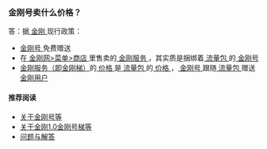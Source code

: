 ### 金刚号卖什么价格？
答：据[ 金刚 ](https://a2zitpro.github.io/web/a2zitpri)现行政策：
- [ 金刚号 ](https://a2zitpro.github.io/web/kkid)免费赠送
- 在[ 金刚网>菜单>商店 ](https://atozitpro.net/zh/shop/)里售卖的[ 金刚服务 ](https://a2zitpro.github.io/web/kkservices)，其实质是捆绑着[ 流量包 ](https://a2zitpro.github.io/web/kkdatatrafficpackage)的[ 金刚号 ](https://a2zitpro.github.io/web/kkid)
- [ 金刚服务（即金刚梯）](https://a2zitpro.github.io/web/kkservices)的[ 价格 ](https://a2zitpro.github.io/web//list_kkprice)是[ 流量包 ](https://a2zitpro.github.io/web/kkdatatrafficpackage)的[ 价格 ](https://a2zitpro.github.io/web//list_kkprice)，[ 金刚号 ](https://a2zitpro.github.io/web/kkid)跟随[ 流量包 ](https://a2zitpro.github.io/web/kkdatatrafficpackage)赠送[ 金刚用户 ](https://a2zitpro.github.io/web/kkuser)

#### 推荐阅读

- [关于金刚号等](https://a2zitpro.github.io/web/列表-金刚号及相关问题)
- [关于金刚1.0金刚号梯等](https://a2zitpro.github.io/web/列表-关于金刚1.0配置金刚号型翻墙梯及相关问题)
- [问题与解答](https://a2zitpro.github.io/web/列表-问题与解答)
